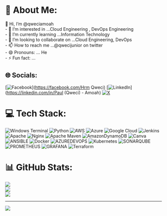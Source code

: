 # 💫 About Me:
 👋 Hi, I’m @qweciamoah<br>- 👀 I’m interested in ...Cloud Engineering , DevOps Engineering<br>- 🌱 I’m currently learning ...Information Technology<br>- 💞️ I’m looking to collaborate on ...Cloud Engineering, DevOps<br>- 📫 How to reach me ...@qwecijunior on twitter <br>- 😄 Pronouns: ... He<br>- ⚡ Fun fact: ...<br>


## 🌐 Socials:
[![Facebook](https://img.shields.io/badge/Facebook-%231877F2.svg?logo=Facebook&logoColor=white)](https://facebook.com/Hrm Qweci) [![LinkedIn](https://img.shields.io/badge/LinkedIn-%230077B5.svg?logo=linkedin&logoColor=white)](https://linkedin.com/in/Paul (Qweci) - Amoah) [![X](https://img.shields.io/badge/X-black.svg?logo=X&logoColor=white)](https://x.com/Qwecipaul) 

# 💻 Tech Stack:
![Windows Terminal](https://img.shields.io/badge/Windows%20Terminal-%234D4D4D.svg?style=for-the-badge&logo=windows-terminal&logoColor=white) ![Python](https://img.shields.io/badge/python-3670A0?style=for-the-badge&logo=python&logoColor=ffdd54) ![AWS](https://img.shields.io/badge/AWS-%23FF9900.svg?style=for-the-badge&logo=amazon-aws&logoColor=white) ![Azure](https://img.shields.io/badge/azure-%230072C6.svg?style=for-the-badge&logo=microsoftazure&logoColor=white) ![Google Cloud](https://img.shields.io/badge/GoogleCloud-%234285F4.svg?style=for-the-badge&logo=google-cloud&logoColor=white) ![Jenkins](https://img.shields.io/badge/jenkins-%232C5263.svg?style=for-the-badge&logo=jenkins&logoColor=white) ![Apache](https://img.shields.io/badge/apache-%23D42029.svg?style=for-the-badge&logo=apache&logoColor=white) ![Nginx](https://img.shields.io/badge/nginx-%23009639.svg?style=for-the-badge&logo=nginx&logoColor=white) ![Apache Maven](https://img.shields.io/badge/Apache%20Maven-C71A36?style=for-the-badge&logo=Apache%20Maven&logoColor=white) ![AmazonDynamoDB](https://img.shields.io/badge/Amazon%20DynamoDB-4053D6?style=for-the-badge&logo=Amazon%20DynamoDB&logoColor=white) ![Canva](https://img.shields.io/badge/Canva-%2300C4CC.svg?style=for-the-badge&logo=Canva&logoColor=white) ![ANSIBLE](https://img.shields.io/badge/ansible-%231A1918.svg?style=for-the-badge&logo=ansible&logoColor=white) ![Docker](https://img.shields.io/badge/docker-%230db7ed.svg?style=for-the-badge&logo=docker&logoColor=white) ![AZUREDEVOPS](https://img.shields.io/badge/azuredevops-0078D7.svg?style=for-the-badge&logo=azuredevops&logoColor=white&color=%230078D7) ![Kubernetes](https://img.shields.io/badge/kubernetes-%23326ce5.svg?style=for-the-badge&logo=kubernetes&logoColor=white) ![SONARQUBE](https://img.shields.io/badge/sonarqube-4E9BCD.svg?style=for-the-badge&logo=sonarqube&logoColor=white&color=%234E9BCD) ![PROMETHEUS](https://img.shields.io/badge/prometheus-E6522C.svg?style=for-the-badge&logo=prometheus&logoColor=white&color=%23E6522C) ![GRAFANA](https://img.shields.io/badge/grafana-F46800.svg?style=for-the-badge&logo=grafana&logoColor=white&color=%23F46800) ![Terraform](https://img.shields.io/badge/terraform-%235835CC.svg?style=for-the-badge&logo=terraform&logoColor=white)
# 📊 GitHub Stats:
![](https://github-readme-stats.vercel.app/api?username=qweciamoah&theme=dark&hide_border=false&include_all_commits=true&count_private=true)<br/>
![](https://github-readme-streak-stats.herokuapp.com/?user=qweciamoah&theme=dark&hide_border=false)<br/>
![](https://github-readme-stats.vercel.app/api/top-langs/?username=qweciamoah&theme=dark&hide_border=false&include_all_commits=true&count_private=true&layout=compact)

---
[![](https://visitcount.itsvg.in/api?id=qweciamoah&icon=0&color=0)](https://visitcount.itsvg.in)

<!-- Proudly created with GPRM ( https://gprm.itsvg.in ) -->
<!---
qweciamoah/qweciamoah is a ✨ special ✨ repository because its `README.md` (this file) appears on your GitHub profile.
You can click the Preview link to take a look at your changes.
--->
